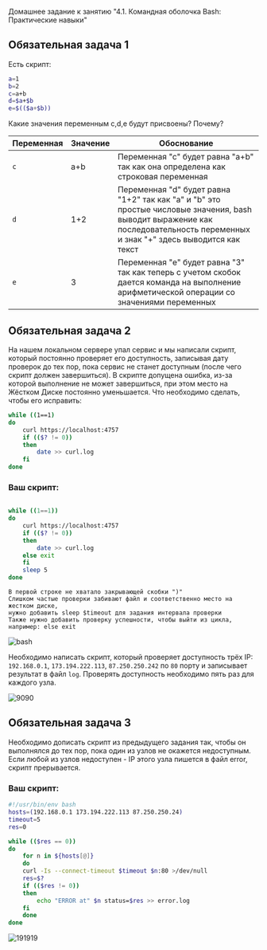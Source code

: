 Домашнее задание к занятию "4.1. Командная оболочка Bash: Практические навыки"

## Обязательная задача 1

Есть скрипт:
```bash
a=1
b=2
c=a+b
d=$a+$b
e=$(($a+$b))
```

Какие значения переменным c,d,e будут присвоены? Почему?

| Переменная  | Значение | Обоснование |
| ------------- | ------------- | ------------- |
| `c`  | a+b  | Переменная "с" будет равна "a+b" так как она определена как строковая переменная |
| `d`  | 1+2  | Переменная "d" будет равна "1+2" так как "a" и "b" это простые числовые значения, bash выводит выражение как последовательность переменных и знак "+" здесь выводится как текст |
| `e`  | 3  | Переменная "e" будет равна "3" так как теперь с учетом скобок дается команда на выполнение арифметической операции со значениями переменных  |


## Обязательная задача 2
На нашем локальном сервере упал сервис и мы написали скрипт, который постоянно проверяет его доступность, записывая дату проверок до тех пор, пока сервис не станет доступным (после чего скрипт должен завершиться). В скрипте допущена ошибка, из-за которой выполнение не может завершиться, при этом место на Жёстком Диске постоянно уменьшается. Что необходимо сделать, чтобы его исправить:
```bash
while ((1==1)
do
	curl https://localhost:4757
	if (($? != 0))
	then
		date >> curl.log
	fi
done
```

### Ваш скрипт:
```bash

while ((1==1))
do
	curl https://localhost:4757
	if (($? != 0))
	then	
		date >> curl.log
	else exit
	fi
	sleep 5
done

```

```
В первой строке не хватало закрывающей скобки ")"
Слишком частые проверки забивают файл и соответственно место на жестком диске, 
нужно добавить sleep $timeout для задания интервала проверки
Также нужно добавить проверку успешности, чтобы выйти из цикла, например: else exit
```

![bash](https://user-images.githubusercontent.com/94568542/149832640-53ed6b74-d953-4f4c-97a7-f0321e3f5aac.jpg)




Необходимо написать скрипт, который проверяет доступность трёх IP: `192.168.0.1`, `173.194.222.113`, `87.250.250.242` по `80` порту и записывает результат в файл `log`. Проверять доступность необходимо пять раз для каждого узла.

![9090](https://user-images.githubusercontent.com/94568542/149835114-c0d17a53-6bb3-4681-be7f-7a6dbc6f03a7.jpg)



## Обязательная задача 3
Необходимо дописать скрипт из предыдущего задания так, чтобы он выполнялся до тех пор, пока один из узлов не окажется недоступным. Если любой из узлов недоступен - IP этого узла пишется в файл error, скрипт прерывается.

### Ваш скрипт:
```bash
#!/usr/bin/env bash
hosts=(192.168.0.1 173.194.222.113 87.250.250.24)
timeout=5
res=0

while (($res == 0))
do
    for n in ${hosts[@]}
    do
	curl -Is --connect-timeout $timeout $n:80 >/dev/null
	res=$?
	if (($res != 0))
	then
	    echo "ERROR at" $n status=$res >> error.log
	fi
    done
done
```

![191919](https://user-images.githubusercontent.com/94568542/149836041-8e559777-2668-4e93-84ea-ff0b7adcecf0.jpg)





